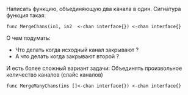 Написать функцию, объединяющую два канала в один.
Сигнатура функция такая:

`func MergeChans(in1, in2  <-chan interface{}) <-chan interface{}`

О чем подумать:
* Что делать когда исходный канал закрывают ?
* А что делать когда закрывают второй ?

И есть более сложный вариант задачи: 
Объединять произвольное количество каналов (слайс каналов)

`func MergeManyChans(ins []<-chan interface{}) <-chan interface{}`
